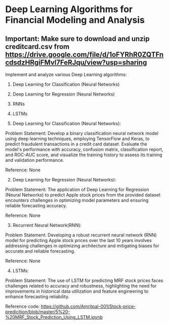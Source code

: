 # Deep Learning Algorithms for Financial Modeling and Analysis

## Important: Make sure to download and unzip creditcard.csv from https://drive.google.com/file/d/1oFYRhR0ZQTFncdsdzHRgiFMvl7FeRJqu/view?usp=sharing

Implement and analyze various Deep Learning algorithms: 

1. Deep Learning for Classification (Neural Networks) 
2. Deep Learning for Regression (Neural Networks) 
3. RNNs 
4. LSTMs


1. Deep Learning for Classification (Neural Networks):

Problem Statement: Develop a binary classification neural network model using deep learning techniques, employing TensorFlow and Keras, to predict fraudulent transactions in a credit card dataset. Evaluate the model's performance with accuracy, confusion matrix, classification report, and ROC-AUC score, and visualize the training history to assess its training and validation performance.

Reference: None

2. Deep Learning for Regression (Neural Networks):

Problem Statement: The application of Deep Learning for Regression (Neural Networks) to predict Apple stock prices from the provided dataset encounters challenges in optimizing model parameters and ensuring reliable forecasting accuracy.

Reference: None


3. Recurrent Neural Network(RNN):

Problem Statement: Developing a robust recurrent neural network (RNN) model for predicting Apple stock prices over the last 10 years involves addressing challenges in optimizing architecture and mitigating biases for accurate and reliable forecasting.

Reference: None

4. LSTMs:

Problem Statement: The use of LSTM for predicting MRF stock prices faces challenges related to accuracy and robustness, highlighting the need for improvements in historical data utilization and feature engineering to enhance forecasting reliability.

Reference code: https://github.com/Amritpal-001/Stock-price-predicition/blob/master/5%20-%20MRF_Stock_Prediction_Using_LSTM.ipynb
